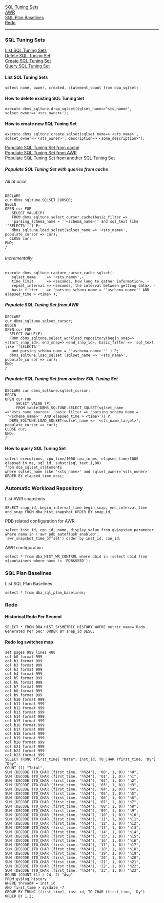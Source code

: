 [SQL Tuning Sets](https://github.com/revius-rcz/ora-cheatsheets/blob/main/performance.md#SQL-Tuning-Sets)  
[AWR](https://github.com/revius-rcz/ora-cheatsheets/blob/main/performance.md#Automatic-Workload-Repository)  
[SQL Plan Baselines](https://github.com/revius-rcz/ora-cheatsheets/blob/main/performance.md#SQL-Plan-Baselines)  
[Redo](https://github.com/revius-rcz/ora-cheatsheets/blob/main/performance.md#Redo)  

---

### SQL Tuning Sets

[List SQL Tuning Sets](https://github.com/revius-rcz/ora-cheatsheets/blob/main/performance.md#List-SQL-Tuning-Sets)  
[Delete SQL Tuning Set](https://github.com/revius-rcz/ora-cheatsheets/blob/main/performance.md#How-to-delete-existing-SQL-Tuning-Set)  
[Create SQL Tuning Set](https://github.com/revius-rcz/ora-cheatsheets/blob/main/performance.md#How-to-create-new-SQL-Tuning-Set)  
[Query SQL Tuning Set](https://github.com/revius-rcz/ora-cheatsheets/blob/main/performance.md#How-to-query-SQL-Tuning-Set)  

#### List SQL Tuning Sets
    select name, owner, created, statement_count from dba_sqlset;  

#### How to delete existing SQL Tuning Set
    execute dbms_sqltune.drop_sqlset(sqlset_name=>'sts_name>', sqlset_owner=>'<sts_owner>');

#### How to create new SQL Tuning Set
    execute dbms_sqltune.create_sqlset(sqlset_name=>'<sts_name>', sqlset_owner=>'<sts_owner>', description=>'<some_description>');  

[Populate SQL Tuning Set from cache](https://github.com/revius-rcz/ora-cheatsheets/blob/main/performance.md#Populate-SQL-Tuning-Set-with-queries-from-cache)  
[Populate SQL Tuning Set from AWR](https://github.com/revius-rcz/ora-cheatsheets/blob/main/performance.md#Populate-SQL-Tuning-Set-from-AWR)  
[Populate SQL Tuning Set from another SQL Tuning Set](https://github.com/revius-rcz/ora-cheatsheets/blob/main/performance.md#Populate-SQL-Tuning-Set-from-another-SQL-Tuning-Set)  

##### Populate SQL Tuning Set with queries from cache

###### All at once
    DECLARE  
    cur dbms_sqltune.SQLSET_CURSOR;  
    BEGIN  
    OPEN cur FOR  
       SELECT VALUE(P)  
       FROM dbms_sqltune.select_cursor_cache(basic_filter =>  
       'parsing_schema_name = ''<schema_name>'' and sql_text like ''SELECT%''') P;  
       dbms_sqltune.load_sqlset(sqlset_name => '<sts_name>', populate_cursor => cur);  
      CLOSE cur;  
    END;  
    /

###### Incrementally
    execute dbms_sqltune.capture_cursor_cache_sqlset(-
       sqlset_name     => '<sts_name>',-
       time_limit      => <seconds, how long to gather information>, -
       repeat_interval => <seconds, the interval between getting data>, -
       basic_filter    => 'parsing_schema_name = ''<schema_name>'' AND elapsed_time > <time>');

##### Populate SQL Tuning Set from AWR
    DECLARE
    cur dbms_sqltune.sqlset_cursor;
    BEGIN
    OPEN cur FOR
      SELECT VALUE(P) 
      FROM dbms_sqltune.select_workload_repository(begin_snap=><start_snap_id>, end_snap=> <end_snap_id>, basic_filter => 'sql_text like ''SELECT%''   
       and parsing_schema_name = ''<schema_name>''' ) P; 
      dbms_sqltune.load_sqlset (sqlset_name => '<sts_name>', populate_cursor => cur); 
    END;
    /

##### Populate SQL Tuning Set from another SQL Tuning Set
    DECLARE cur dbms_sqltune.sqlset_cursor; 
    BEGIN 
    OPEN cur FOR
         SELECT VALUE (P)
         FROM table(DBMS_SQLTUNE.SELECT_SQLSET(sqlset_name =>'<sts_name_source>', basic_filter => 'parsing_schema_name = ''<schema_name>'' AND elapsed_time > <time>')) P;
      DBMS_SQLTUNE.LOAD_SQLSET(sqlset_name => '<sts_name_target>', populate_cursor => cur);
    CLOSE cur;
    END;
    /

#### How to query SQL Tuning Set
    select executions, cpu_time/1000 cpu_in_ms, elapsed_time/1000 elapsed_in_ms, sql_id, substr(sql_text,1,80) 
    from dba_sqlset_statements
    where sqlset_name like '<sts_name>' and sqlset_owner='<sts_owner>'
    ORDER BY elapsed_time desc;


### Automatic Workload Repository

List AWR snapshots  

    SELECT snap_id, begin_interval_time begin_snap, end_interval_time end_snap FROM dba_hist_snapshot ORDER BY snap_id;  

PDB related configuration for AWR  

    select inst_id, con_id, name, display_value from gv$system_parameter where name in ('awr_pdb_autoflush_enabled', 'awr_snapshot_time_offset') order by inst_id, con_id;  

AWR configuration  

    select * from dba_HIST_WR_CONTROL where dbid in (select dbid from v$containers where name != 'PDB$SEED');  


### SQL Plan Baselines

List SQL Plan Baselines  

    select * from dba_sql_plan_baselines;  


### Redo

#### Historical Redo Per Second

    SELECT * FROM DBA_HIST_SYSMETRIC_HISTORY WHERE metric_name='Redo Generated Per Sec' ORDER BY snap_id DESC;  

#### Redo log switches map  

    set pages 999 lines 400  
    col h0 format 999  
    col h1 format 999  
    col h2 format 999  
    col h3 format 999  
    col h4 format 999  
    col h5 format 999  
    col h6 format 999  
    col h7 format 999  
    col h8 format 999  
    col h9 format 999  
    col h10 format 999  
    col h11 format 999  
    col h12 format 999  
    col h13 format 999  
    col h14 format 999  
    col h15 format 999  
    col h16 format 999  
    col h17 format 999  
    col h18 format 999  
    col h19 format 999  
    col h20 format 999  
    col h21 format 999  
    col h22 format 999  
    col h23 format 999  
    SELECT TRUNC (first_time) "Date", inst_id, TO_CHAR (first_time, 'Dy') "Day",  
    COUNT (1) "Total",  
    SUM (DECODE (TO_CHAR (first_time, 'hh24'), '00', 1, 0)) "h0",  
    SUM (DECODE (TO_CHAR (first_time, 'hh24'), '01', 1, 0)) "h1",  
    SUM (DECODE (TO_CHAR (first_time, 'hh24'), '02', 1, 0)) "h2",  
    SUM (DECODE (TO_CHAR (first_time, 'hh24'), '03', 1, 0)) "h3",  
    SUM (DECODE (TO_CHAR (first_time, 'hh24'), '04', 1, 0)) "h4",  
    SUM (DECODE (TO_CHAR (first_time, 'hh24'), '05', 1, 0)) "h5",  
    SUM (DECODE (TO_CHAR (first_time, 'hh24'), '06', 1, 0)) "h6",  
    SUM (DECODE (TO_CHAR (first_time, 'hh24'), '07', 1, 0)) "h7",  
    SUM (DECODE (TO_CHAR (first_time, 'hh24'), '08', 1, 0)) "h8",  
    SUM (DECODE (TO_CHAR (first_time, 'hh24'), '09', 1, 0)) "h9",  
    SUM (DECODE (TO_CHAR (first_time, 'hh24'), '10', 1, 0)) "h10",  
    SUM (DECODE (TO_CHAR (first_time, 'hh24'), '11', 1, 0)) "h11",  
    SUM (DECODE (TO_CHAR (first_time, 'hh24'), '12', 1, 0)) "h12",  
    SUM (DECODE (TO_CHAR (first_time, 'hh24'), '13', 1, 0)) "h13",  
    SUM (DECODE (TO_CHAR (first_time, 'hh24'), '14', 1, 0)) "h14",  
    SUM (DECODE (TO_CHAR (first_time, 'hh24'), '15', 1, 0)) "h15",  
    SUM (DECODE (TO_CHAR (first_time, 'hh24'), '16', 1, 0)) "h16",  
    SUM (DECODE (TO_CHAR (first_time, 'hh24'), '17', 1, 0)) "h17",  
    SUM (DECODE (TO_CHAR (first_time, 'hh24'), '18', 1, 0)) "h18",  
    SUM (DECODE (TO_CHAR (first_time, 'hh24'), '19', 1, 0)) "h19",  
    SUM (DECODE (TO_CHAR (first_time, 'hh24'), '20', 1, 0)) "h20",  
    SUM (DECODE (TO_CHAR (first_time, 'hh24'), '21', 1, 0)) "h21",  
    SUM (DECODE (TO_CHAR (first_time, 'hh24'), '22', 1, 0)) "h22",  
    SUM (DECODE (TO_CHAR (first_time, 'hh24'), '23', 1, 0)) "h23",  
    ROUND (COUNT (1) / 24, 2) "Avg"  
    FROM gv$log_history  
    WHERE thread# = inst_id  
    AND first_time > sysdate -7  
    GROUP BY TRUNC (first_time), inst_id, TO_CHAR (first_time, 'Dy')  
    ORDER BY 1,2;  
